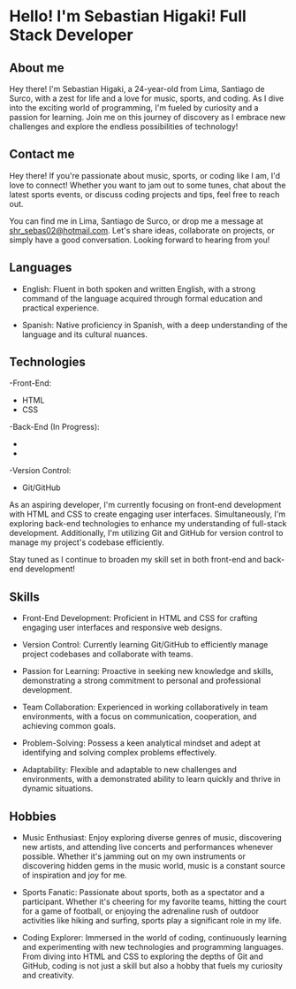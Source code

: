 # Hello! I'm Sebastian Higaki! Full Stack Developer
## About me
Hey there! I'm Sebastian Higaki, a 24-year-old from Lima, Santiago de Surco, with a zest for life and a love for music, sports, and coding. As I dive into the exciting world of programming, I'm fueled by curiosity and a passion for learning. Join me on this journey of discovery as I embrace new challenges and explore the endless possibilities of technology!
## Contact me
Hey there! If you're passionate about music, sports, or coding like I am, I'd love to connect! Whether you want to jam out to some tunes, chat about the latest sports events, or discuss coding projects and tips, feel free to reach out.

You can find me in Lima, Santiago de Surco, or drop me a message at shr_sebas02@hotmail.com. Let's share ideas, collaborate on projects, or simply have a good conversation. Looking forward to hearing from you!
## Languages
- English: Fluent in both spoken and written English, with a strong command of the language acquired through formal education and practical experience.

- Spanish: Native proficiency in Spanish, with a deep understanding of the language and its cultural nuances.
## Technologies
-Front-End:

- HTML
- CSS

-Back-End (In Progress):

- 
- 

-Version Control:

- Git/GitHub

As an aspiring developer, I'm currently focusing on front-end development with HTML and CSS to create engaging user interfaces. Simultaneously, I'm exploring back-end technologies to enhance my understanding of full-stack development. Additionally, I'm utilizing Git and GitHub for version control to manage my project's codebase efficiently.

Stay tuned as I continue to broaden my skill set in both front-end and back-end development!
## Skills
- Front-End Development: Proficient in HTML and CSS for crafting engaging user interfaces and responsive web designs.

- Version Control: Currently learning Git/GitHub to efficiently manage project codebases and collaborate with teams.

- Passion for Learning: Proactive in seeking new knowledge and skills, demonstrating a strong commitment to personal and professional development.

- Team Collaboration: Experienced in working collaboratively in team environments, with a focus on communication, cooperation, and achieving common goals.

- Problem-Solving: Possess a keen analytical mindset and adept at identifying and solving complex problems effectively.

- Adaptability: Flexible and adaptable to new challenges and environments, with a demonstrated ability to learn quickly and thrive in dynamic situations.
## Hobbies
- Music Enthusiast: Enjoy exploring diverse genres of music, discovering new artists, and attending live concerts and performances whenever possible. Whether it's jamming out on my own instruments or discovering hidden gems in the music world, music is a constant source of inspiration and joy for me.

- Sports Fanatic: Passionate about sports, both as a spectator and a participant. Whether it's cheering for my favorite teams, hitting the court for a game of football, or enjoying the adrenaline rush of outdoor activities like hiking and surfing, sports play a significant role in my life.

- Coding Explorer: Immersed in the world of coding, continuously learning and experimenting with new technologies and programming languages. From diving into HTML and CSS to exploring the depths of Git and GitHub, coding is not just a skill but also a hobby that fuels my curiosity and creativity.


